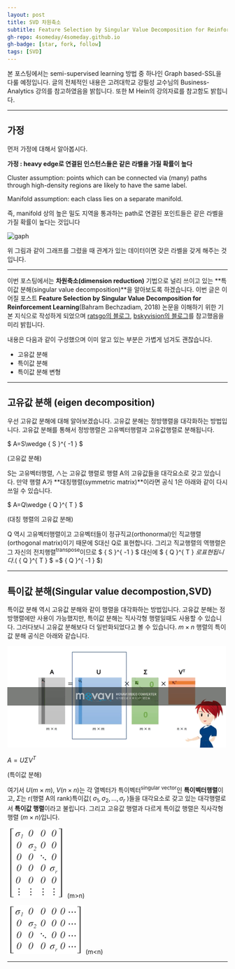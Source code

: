 ```yaml
---
layout: post
title: SVD 차원축소
subtitle: Feature Selection by Singular Value Decomposition for Reinforcement Learning 사전학습
gh-repo: 4someday/4someday.github.io
gh-badge: [star, fork, follow]
tags: [SVD]
---
```



본 포스팅에서는 semi-supervised learning 방법 중 하나인 Graph based-SSL을 다룰 예정입니다.
 글의 전체적인 내용은 고려대학교 강필성 교수님의 Business-Analytics 강의를 참고하였음을 밝힙니다. 또한 M Hein의 강의자료를 참고함도 밝힙니다.

---

## 가정

먼저 가정에 대해서 알아봅시다.

**가정 : heavy edge로 연결된 인스턴스들은 같은 라벨을 가질 확률이 높다**

Cluster assumption: points which can be connected via (many) paths
through high-density regions are likely to have the same label.



Manifold assumption: each class lies on a separate manifold.




즉, manifold 상의 높은 밀도 지역을 통과하는 path로 연결된 포인트들은 같은 라벨을 가질 확률이 높다는 것입니다

![gaph](https://github.com/4someday/4someday.github.io/blob/master/img/404-southpark.jpg)

위 그림과 같이 그래프를 그렸을 때 관계가 있는 데이터이면 갖은 라벨을 갖게 해주는 것입니다.

---

 이번 포스팅에서는 **차원축소(dimension reduction)** 기법으로 널리 쓰이고 있는 **특이값 분해(singular value decomposition)**을 알아보도록 하겠습니다.
 이번 글은 이어질 포스트 **Feature Selection by Singular Value Decomposition for Reinforcement Learning**(Bahram Bechzadiam, 2018) 논문을 이해하기 위한 기본 지식으로 작성하게 되었으며 [ratsgo의 블로그](https://ratsgo.github.io/from%20frequency%20to%20semantics/2017/04/06/pcasvdlsa/), [bskyvision의 블로그](http://bskyvision.com/251?category=619292)를 참고했음을 미리 밝힙니다.


내용은 다음과 같이 구성했으며 이미 알고 있는 부분은 가볍게 넘겨도 괜찮습니다.

- 고유값 분해
- 특이값 분해
- 특이값 분해 변형

---

## 고유값 분해 (eigen decomposition)

  우선 고유값 분해에 대해 알아보겠습니다. 고유값 분해는 정방행렬을 대각화하는 방법입니다. 고유값 분해를 통해서 정방행렬은 고유벡터행렬과 고유값행렬로 분해됩니다.

 $ A=S\wedge { S }^{ -1 } $

(고유값 분해)

 S는 고유벡터행렬, $\wedge$는 고유값 행렬로 행렬 A의 고유값들을 대각요소로 갖고 있습니다. 만약 행렬 A가 **대칭행렬(symmetric matrix)**이라면 공식 1은 아래와 같이 다시 쓰일 수 있습니다.

$ A=Q\wedge { Q }^{ T } $

(대칭 행렬의 고유값 분해)

Q 역시 고유벡터행렬이고 고유벡터들이 정규직교(orthonormal)인 직교행렬(orthogonal matrix)이기 때문에 S대신 Q로 표현합니다. 그리고 직교행렬의 역행렬은 그 자신의 전치행렬<sup>transpose</sup>이므로  $  { S }^{ -1 } $ 대신에  $  { Q }^{ T } $로 표현됩니다. ($  { Q }^{ T } $ =$  { Q }^{ -1 } $)


---

## 특이값 분해(Singular value decompostion,SVD)

특이값 분해 역시 고유값 분해와 같이 행렬을 대각화하는 방법입니다. 고유값 분해는 정방행렬에만 사용이 가능했지만, 특이값 분해는 직사각형 행렬일때도 사용할 수 있습니다. 그러다보니 고유값 분해보다 더 일반화되었다고 볼 수 있습니다. $m\times n$ 행렬의 특이값 분해 공식은 아래와 같습니다.


![bandicam 2018-11-25 21-11-39-754 (2) (2)](https://github.com/4someday/4someday.github.io/blob/master/img/bandicam%202018-11-25%2021-11-39-754%20(2)%20(2).gif?raw=true)

$A=U\Sigma { V }^{ T }$

(특이값 분해)

여기서 $U(m\times m)$, $V(n\times n)$는 각 열벡터가 특이벡터<sup>singular vector</sup>인 **특이벡터행렬**이고, $\Sigma$는 r(행렬 A의 rank)특이값( $\sigma_1,\sigma_2,...,\sigma_r$ )들을 대각요소로 갖고 있는 대각행렬로서 **특이값 행렬**이라고 불립니다.
그리고 고유값 행렬과 다르게 특이값 행렬은 직사각형 행렬 ($m\times n$)입니다.

![daum_equation_1543149597280](https://github.com/4someday/4someday.github.io/blob/master/img/daum_equation_1543149597280.png?raw=true)
  (m>n)

![daum_equation_1543149573765](https://github.com/4someday/4someday.github.io/blob/master/img/daum_equation_1543149573765.png?raw=true)
  (m<n)
  
---
